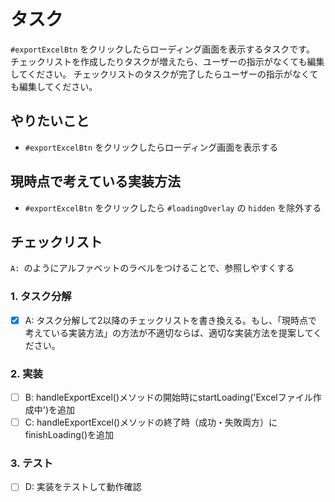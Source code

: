 # タスク

`#exportExcelBtn` をクリックしたらローディング画面を表示するタスクです。
チェックリストを作成したりタスクが増えたら、ユーザーの指示がなくても編集してください。
チェックリストのタスクが完了したらユーザーの指示がなくても編集してください。

## やりたいこと

- `#exportExcelBtn` をクリックしたらローディング画面を表示する

## 現時点で考えている実装方法

- `#exportExcelBtn` をクリックしたら `#loadingOverlay` の `hidden` を除外する

## チェックリスト

`A: `のようにアルファベットのラベルをつけることで、参照しやすくする

### 1. タスク分解

- [x] A: タスク分解して2以降のチェックリストを書き換える。もし、「現時点で考えている実装方法」の方法が不適切ならば、適切な実装方法を提案してください。

### 2. 実装

- [ ] B: handleExportExcel()メソッドの開始時にstartLoading('Excelファイル作成中')を追加
- [ ] C: handleExportExcel()メソッドの終了時（成功・失敗両方）にfinishLoading()を追加

### 3. テスト

- [ ] D: 実装をテストして動作確認 

